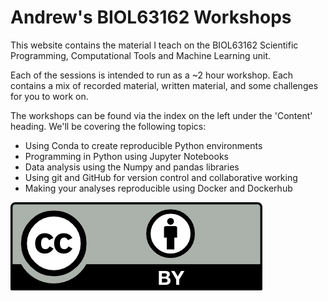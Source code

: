 Andrew's BIOL63162 Workshops
============================

This website contains the material I teach on the BIOL63162 Scientific Programming, Computational Tools and Machine Learning unit.

Each of the sessions is intended to run as a ~2 hour workshop. Each contains a mix of recorded material, written material, and some challenges for you to work on.

The workshops can be found via the index on the left under the 'Content' heading. We'll be covering the following topics:

   - Using Conda to create reproducible Python environments
   - Programming in Python using Jupyter Notebooks
   - Data analysis using the Numpy and pandas libraries
   - Using git and GitHub for version control and collaborative working
   - Making your analyses reproducible using Docker and Dockerhub

![](by.png)

